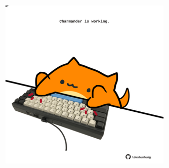 <!-- built at 16/12/2024, 10:00:49 UTC -->
<p align="center">
  <img width="500" height="500" src="./ReadmeImage.svg">
</p>
